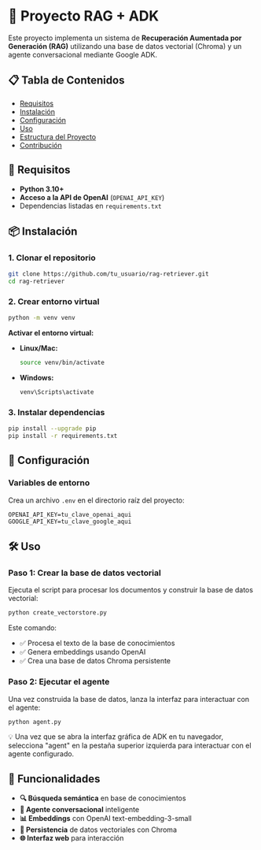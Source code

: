 # 🧠 Proyecto RAG + ADK

Este proyecto implementa un sistema de **Recuperación Aumentada por Generación (RAG)** utilizando una base de datos vectorial (Chroma) y un agente conversacional mediante Google ADK.

## 📋 Tabla de Contenidos

- [Requisitos](#-requisitos)
- [Instalación](#-instalación)
- [Configuración](#-configuración)
- [Uso](#-uso)
- [Estructura del Proyecto](#-estructura-del-proyecto)
- [Contribución](#-contribución)

## 🚀 Requisitos

- **Python 3.10+**
- **Acceso a la API de OpenAI** (`OPENAI_API_KEY`)
- Dependencias listadas en `requirements.txt`

## 📦 Instalación

### 1. Clonar el repositorio

```bash
git clone https://github.com/tu_usuario/rag-retriever.git
cd rag-retriever
```

### 2. Crear entorno virtual

```bash
python -m venv venv
```

**Activar el entorno virtual:**

- **Linux/Mac:**
  ```bash
  source venv/bin/activate
  ```
- **Windows:**
  ```bash
  venv\Scripts\activate
  ```

### 3. Instalar dependencias

```bash
pip install --upgrade pip
pip install -r requirements.txt
```

## 🔐 Configuración

### Variables de entorno

Crea un archivo `.env` en el directorio raíz del proyecto:

```env
OPENAI_API_KEY=tu_clave_openai_aqui
GOOGLE_API_KEY=tu_clave_google_aqui
```

## 🛠️ Uso

### Paso 1: Crear la base de datos vectorial

Ejecuta el script para procesar los documentos y construir la base de datos vectorial:

```bash
python create_vectorstore.py
```

Este comando:
- ✅ Procesa el texto de la base de conocimientos
- ✅ Genera embeddings usando OpenAI
- ✅ Crea una base de datos Chroma persistente

### Paso 2: Ejecutar el agente

Una vez construida la base de datos, lanza la interfaz para interactuar con el agente:

```bash
python agent.py
```

💡 Una vez que se abra la interfaz gráfica de ADK en tu navegador, selecciona "agent" en la pestaña superior izquierda para interactuar con el agente configurado.

## 🔧 Funcionalidades

- **🔍 Búsqueda semántica** en base de conocimientos
- **💬 Agente conversacional** inteligente
- **📊 Embeddings** con OpenAI text-embedding-3-small
- **💾 Persistencia** de datos vectoriales con Chroma
- **🌐 Interfaz web** para interacción
